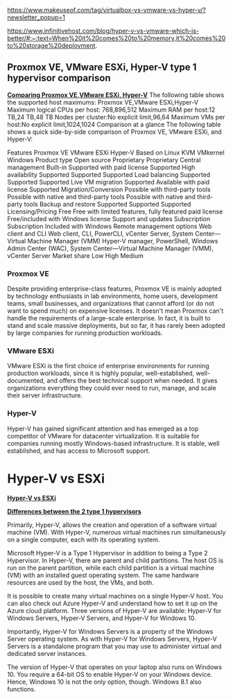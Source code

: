 https://www.makeuseof.com/tag/virtualbox-vs-vmware-vs-hyper-v/?newsletter_popup=1

https://www.infinitivehost.com/blog/hyper-v-vs-vmware-which-is-better/#:~:text=When%20it%20comes%20to%20memory,it%20comes%20to%20storage%20deployment.

## Proxmox VE, VMware ESXi, Hyper-V type 1 hypervisor comparison 
**[Comparing Proxmox VE,VMware ESXi, Hyper-V](https://4sysops.com/archives/proxmox-ve-vs-vmware-esxi-vs-hyper-v/)**
The following table shows the supported host maximums:
Proxmox VE,VMware ESXi,Hyper-V
Maximum logical CPUs per host:	768,896,512
Maximum RAM per host:12 TB,24 TB,48 TB
Nodes per cluster:No explicit limit,96,64
Maximum VMs per host:No explicit limit,1024,1024
Comparison at a glance
The following table shows a quick side-by-side comparison of Proxmox VE, VMware ESXi, and Hyper-V:

Features	Proxmox VE	VMware ESXi	Hyper-V
Based on	Linux KVM	VMkernel	Windows
Product type	Open source	Proprietary	Proprietary
Central management	Built-in	Supported with paid license	Supported
High availability	Supported	Supported	Supported
Load balancing	Supported	Supported	Supported
Live VM migration	Supported	Available with paid license	Supported
Migration/Conversion	Possible with third-party tools	Possible with native and third-party tools	Possible with native and third-party tools
Backup and restore	Supported	Supported	Supported
Licensing/Pricing	Free	Free with limited features, fully featured paid license	Free/included with Windows license
Support and updates	Subscription	Subscription	Included with Windows
Remote management options	Web client and CLI	Web client, CLI, PowerCLI, vCenter Server, System Center—Virtual Machine Manager (VMM)	Hyper-V manager, PowerShell, Windows Admin Center (WAC), System Center—Virtual Machine Manager (VMM), vCenter Server
Market share	Low	High	Medium

### Proxmox VE
Despite providing enterprise-class features, Proxmox VE is mainly adopted by technology enthusiasts in lab environments, home users, development teams, small businesses, and organizations that cannot afford (or do not want to spend much) on expensive licenses. It doesn't mean Proxmox can't handle the requirements of a large-scale enterprise. In fact, it is built to stand and scale massive deployments, but so far, it has rarely been adopted by large companies for running production workloads.
### VMware ESXi
VMware ESXi is the first choice of enterprise environments for running production workloads, since it is highly popular, well-established, well-documented, and offers the best technical support when needed. It gives organizations everything they could ever need to run, manage, and scale their server infrastructure.
### Hyper-V
Hyper-V has gained significant attention and has emerged as a top competitor of VMware for datacenter virtualization. It is suitable for companies running mostly Windows-based infrastructure. It is stable, well established, and has access to Microsoft support.

# Hyper-V vs ESXi
**[Hyper-V vs ESXi](https://www.infinitivehost.com/blog/hyper-v-vs-vmware-which-is-better/#:~:text=When%20it%20comes%20to%20memory,it%20comes%20to%20storage%20deployment)**

**[Differences between the 2 type 1 hypervisors](https://cloudinfrastructureservices.co.uk/hyper-v-vs-esxi-whats-the-difference/)**

Primarily, Hyper-V, allows the creation and operation of a software virtual machine (VM). With Hyper-V, numerous virtual machines run simultaneously on a single computer, each with its operating system. 

Microsoft Hyper-V is a Type 1 Hypervisor in addition to being a Type 2 Hypervisor. In Hyper-V, there are parent and child partitions. The host OS is run on the parent partition, while each child partition is a virtual machine (VM) with an installed guest operating system. The same hardware resources are used by the host, the VMs, and both.

It is possible to create many virtual machines on a single Hyper-V host. You can also check out Azure Hyper-V and understand how to set it up on the Azure cloud platform. Three versions of Hyper-V are available: Hyper-V for Windows Servers, Hyper-V Servers, and Hyper-V for Windows 10. 

Importantly, Hyper-V for Windows Servers is a property of the Windows Server operating system. As with Hyper-V for Windows Servers, Hyper-V Servers is a standalone program that you may use to administer virtual and dedicated server instances. 

The version of Hyper-V that operates on your laptop also runs on Windows 10. You require a 64-bit OS to enable Hyper-V on your Windows device. Hence, Windows 10 is not the only option, though. Windows 8.1 also functions.